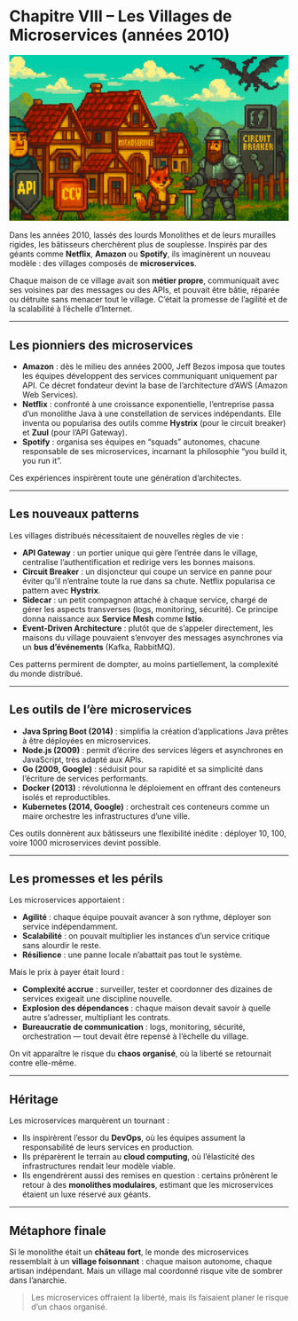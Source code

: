 # Chapitre VIII – Les Villages de Microservices (années 2010)

![chapitre VIII.png](https://raw.githubusercontent.com/nicolasvauchenet/cours_architectures_logicielles/refs/heads/main/img/chapitre-VIII.png)

Dans les années 2010, lassés des lourds Monolithes et de leurs murailles rigides, les bâtisseurs cherchèrent plus de
souplesse. Inspirés par des géants comme **Netflix**, **Amazon** ou **Spotify**, ils imaginèrent un nouveau modèle :
des villages composés de **microservices**.

Chaque maison de ce village avait son **métier propre**, communiquait avec ses voisines par des messages ou des APIs,
et pouvait être bâtie, réparée ou détruite sans menacer tout le village. C’était la promesse de l’agilité et de la
scalabilité à l’échelle d’Internet.

---

## Les pionniers des microservices

- **Amazon** : dès le milieu des années 2000, Jeff Bezos imposa que toutes les équipes développent des services
  communiquant uniquement par API. Ce décret fondateur devint la base de l’architecture d’AWS (Amazon Web Services).
- **Netflix** : confronté à une croissance exponentielle, l’entreprise passa d’un monolithe Java à une constellation de
  services indépendants. Elle inventa ou popularisa des outils comme **Hystrix** (pour le circuit breaker) et **Zuul**
  (pour l’API Gateway).
- **Spotify** : organisa ses équipes en “squads” autonomes, chacune responsable de ses microservices, incarnant la
  philosophie “you build it, you run it”.

Ces expériences inspirèrent toute une génération d’architectes.

---

## Les nouveaux patterns

Les villages distribués nécessitaient de nouvelles règles de vie :

- **API Gateway** : un portier unique qui gère l’entrée dans le village, centralise l’authentification et redirige vers
  les bonnes maisons.
- **Circuit Breaker** : un disjoncteur qui coupe un service en panne pour éviter qu’il n’entraîne toute la rue dans sa
  chute. Netflix popularisa ce pattern avec **Hystrix**.
- **Sidecar** : un petit compagnon attaché à chaque service, chargé de gérer les aspects transverses (logs, monitoring,
  sécurité). Ce principe donna naissance aux **Service Mesh** comme **Istio**.
- **Event-Driven Architecture** : plutôt que de s’appeler directement, les maisons du village pouvaient s’envoyer des
  messages asynchrones via un **bus d’événements** (Kafka, RabbitMQ).

Ces patterns permirent de dompter, au moins partiellement, la complexité du monde distribué.

---

## Les outils de l’ère microservices

- **Java Spring Boot (2014)** : simplifia la création d’applications Java prêtes à être déployées en microservices.
- **Node.js (2009)** : permit d’écrire des services légers et asynchrones en JavaScript, très adapté aux APIs.
- **Go (2009, Google)** : séduisit pour sa rapidité et sa simplicité dans l’écriture de services performants.
- **Docker (2013)** : révolutionna le déploiement en offrant des conteneurs isolés et reproductibles.
- **Kubernetes (2014, Google)** : orchestrait ces conteneurs comme un maire orchestre les infrastructures d’une ville.

Ces outils donnèrent aux bâtisseurs une flexibilité inédite : déployer 10, 100, voire 1000 microservices devint
possible.

---

## Les promesses et les périls

Les microservices apportaient :

- **Agilité** : chaque équipe pouvait avancer à son rythme, déployer son service indépendamment.
- **Scalabilité** : on pouvait multiplier les instances d’un service critique sans alourdir le reste.
- **Résilience** : une panne locale n’abattait pas tout le système.

Mais le prix à payer était lourd :

- **Complexité accrue** : surveiller, tester et coordonner des dizaines de services exigeait une discipline nouvelle.
- **Explosion des dépendances** : chaque maison devait savoir à quelle autre s’adresser, multipliant les contrats.
- **Bureaucratie de communication** : logs, monitoring, sécurité, orchestration — tout devait être repensé à l’échelle
  du village.

On vit apparaître le risque du **chaos organisé**, où la liberté se retournait contre elle-même.

---

## Héritage

Les microservices marquèrent un tournant :

- Ils inspirèrent l’essor du **DevOps**, où les équipes assument la responsabilité de leurs services en production.
- Ils préparèrent le terrain au **cloud computing**, où l’élasticité des infrastructures rendait leur modèle viable.
- Ils engendrèrent aussi des remises en question : certains prônèrent le retour à des **monolithes modulaires**,
  estimant que les microservices étaient un luxe réservé aux géants.

---

## Métaphore finale

Si le monolithe était un **château fort**, le monde des microservices ressemblait à un **village foisonnant** : chaque
maison autonome, chaque artisan indépendant. Mais un village mal coordonné risque vite de sombrer dans l’anarchie.

> Les microservices offraient la liberté, mais ils faisaient planer le risque d’un chaos organisé.
